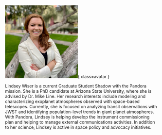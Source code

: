 ![Lindsey Wiser](Wiser.png){ class=avatar }

Lindsey Wiser is a current Graduate Student Shadow with the Pandora mission. She is a PhD candidate at Arizona State University, where she is advised by Dr. Mike Line. Her research interests include modeling and characterizing exoplanet atmospheres observed with space-based telescopes. Currently, she is focused on analyzing transit observations with JWST and identifying population-level trends in giant planet atmospheres. With Pandora, Lindsey is helping develop the instrument commissioning plan and helping to manage external communications activities. In addition to her science, Lindsey is active in space policy and advocacy initiatives. 
